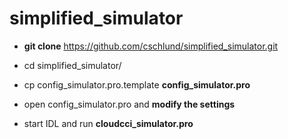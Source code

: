 
# simplified_simulator

  * **git clone** https://github.com/cschlund/simplified_simulator.git
  
  * cd simplified_simulator/
  
  * cp config_simulator.pro.template **config_simulator.pro**
  
  * open config_simulator.pro and **modify the settings**
  
  * start IDL and run **cloudcci_simulator.pro**

